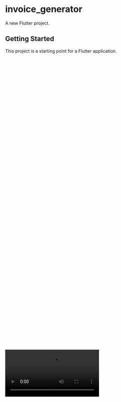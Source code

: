 # invoice_generator

A new Flutter project.

## Getting Started

This project is a starting point for a Flutter application.

<p>
  <img src"https://github.com/Ashupaldeora/invoice_generator/assets/143180848/33620f7b-6651-4000-b7d3-d46021b37cc7" height = "450px" hspace = 20>
   <img src"https://github.com/Ashupaldeora/invoice_generator/assets/143180848/3bd7ccee-38c5-403b-bee5-61bd7269b1e4" height = "450px" hspace = 20>
  <img src"https://github.com/Ashupaldeora/invoice_generator/assets/143180848/10bb623b-fbce-4342-be14-e292e264d6bd" height = "450px" hspace = 20>
</p>
<p>
  <img src"https://github.com/Ashupaldeora/invoice_generator/assets/143180848/c9fcc3bc-6559-44dc-8c38-dbdb194d3967" height = "450px" hspace = 20>
  
</p>
<video src="https://github.com/Ashupaldeora/invoice_generator/assets/143180848/7f7db993-ab13-4720-bd1d-158ccdb0dcef"





